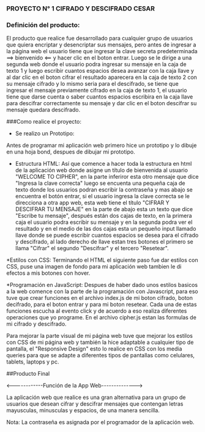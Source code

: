 ﻿### PROYECTO N° 1 CIFRADO Y DESCIFRADO CESAR ###

### Definición del producto:

El producto que realice fue desarrollado para cualquier grupo de usuarios que quiera encriptar y desencriptar sus mensajes, pero antes de ingresar a 
la página web el usuario tiene que ingresar la clave secreta predeterminada ==>  bienvenido  <== y hacer clic en el boton entrar. Luego se le dirige a una segunda web donde
el usuario podra ingresar su mensaje en la caja de texto 1 y luego escribir cuantos espacios desea avanzar con la caja llave y al dar clic en el boton 
cifrar el resultado aparecera en la caja de texto 2 con su mensaje cifrado y lo mismo seria para el descifrado, se tiene que ingresar el mensaje previamente cifrado
en la caja de texto 1, el usuario tiene que darse cuenta o saber cuantos espacios escribira en la caja llave para descifrar correctamente su mensaje
y dar clic en el boton descifrar su mensaje quedara descifrado.



###Como realice el proyecto:

* Se realizo un Prototipo:

Antes de programar mi aplicación web primero hice un prototipo y lo dibuje en una hoja bond, despues de dibujar mi prototipo. 


* Estructura HTML:
Así que comence a hacer toda la estructura en html de la aplicación web donde asigne un título de bienvenida al usuario "WELCOME TO CIPHER", en la parte inferiror esta otro mensaje que dice "Ingresa la clave correcta" luego se encuenta una pequeña caja de texto donde los usuarios podran escribir la contraseña y mas abajo se encuentra el botón entrar, si el usuario ingresa la clave correcta se le direcciona a otra app web, esta web tiene el título "CIFRAR Y DESCIFRAR TU MENSAJE" en la parte de abajo esta un texto que dice "Escribe tu mensaje", después están dos cajas de texto, en la primera caja el usuario podra escribir su mensaje y en la segunda podra ver el resultado y en el medio de las dos cajas esta un pequeño input llamado llave donde se puede escribir cuantos espacios se desea para el cifrado y descifrado, al lado derecho de llave estan tres botones el primero se llama "Cifrar" el segundo "Descifrar" y el tercero "Resetear".


*Estilos con CSS:
Terminando el HTML el siguiente paso fue dar estilos con CSS, puse una imagen de fondo para mi aplicación web tambien le di efectos a mis botones con hover. 


*Programación en JavaScript:
Despues de haber dado unos estilos basicos a la web comence con la parte de la programación con Javascript, para eso tuve que crear funciones en el archivo index.js de mi boton cifrado, boton decifrado, para el boton entrar y para  mi boton resetear. Cada una de estas funciones escucha al evento click y de acuerdo a eso realiza diferentes operaciones que yo programe. 
En el archivo cipher.js estan las formulas de mi cifrado y descifrado.

Para mejorar la parte visual de mi página web tuve que mejorar los estilos con CSS de mi página web y también la hice adaptable a cualquier tipo de pantalla, el "Responsive Design" esto lo realice en CSS con los media queries para que se adapte a diferentes tipos de pantallas como celulares, tablets, laptops y pc.

##Producto Final

<------------Función de la App Web-------------->

La aplicación web que realice es una gran alternativa para un grupo de usuarios que desean cifrar y descifrar mensajes que contengan letras mayusculas, minusculas y espacios, de una manera sencilla.

Nota: La contraseña es asignada por el programador de la aplicación web. 


